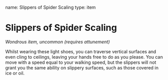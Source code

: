 name: Slippers of Spider Scaling
type: item

# Slippers of Spider Scaling
_Wondrous item, uncommon (requires attunement)_

Whilst wearing these light shoes, you can traverse vertical surfaces and even cling to ceilings, leaving your hands free to do as you please. You can move with a speed equal to your walking speed, but the slippers will not grant you the same ability on slippery surfaces, such as those covered in ice or oil. 

